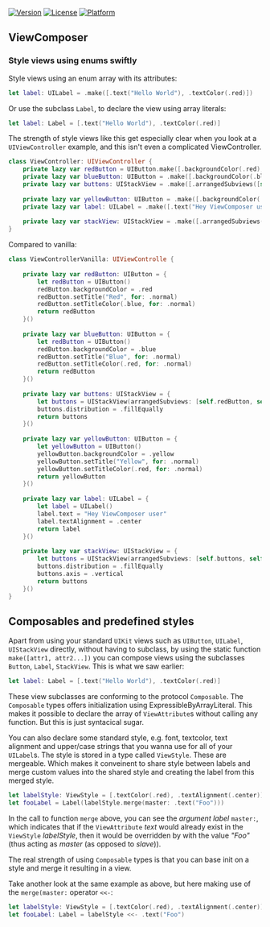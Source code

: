 [![Version](https://img.shields.io/cocoapods/v/Sourcery.svg?style=flat)](http://cocoapods.org/pods/ViewComposer)
[![License](https://img.shields.io/cocoapods/l/Sourcery.svg?style=flat)](http://cocoapods.org/pods/ViewComposer)
[![Platform](https://img.shields.io/cocoapods/p/Sourcery.svg?style=flat)](http://cocoapods.org/pods/ViewComposer)


## ViewComposer

### Style views using enums swiftly

Style views using an enum array with its attributes:
```swift
let label: UILabel = .make([.text("Hello World"), .textColor(.red)])
```

Or use the subclass `Label`, to declare the view using array literals:
```swift
let label: Label = [.text("Hello World"), .textColor(.red)]
```

The strength of style views like this get especially clear when you look at a `UIViewController` example, and this isn't even a complicated ViewController.

```swift
class ViewController: UIViewController {
    private lazy var redButton = UIButton.make([.backgroundColor(.red), .text("Red"), .textColor(.blue)])
    private lazy var blueButton: UIButton = .make([.backgroundColor(.blue), .states([.normal("Blue", nil)]), .textColor(.red)])
    private lazy var buttons: UIStackView = .make([.arrangedSubviews([self.redButton, self.blueButton]), .distribution(.fillEqually)])
    
    private lazy var yellowButton: UIButton = .make([.backgroundColor(.yellow), .text("Yellow"), .textColor(.red)])
    private lazy var label: UILabel = .make([.text("Hey ViewComposer user"), .textAlignment(.center)])
    
    private lazy var stackView: UIStackView = .make([.arrangedSubviews([self.buttons, self.yellowButton, self.label]), .axis(.vertical), .distribution(.fillEqually)])
}
```

Compared to vanilla:

```swift
class ViewControllerVanilla: UIViewControlle {
    
    private lazy var redButton: UIButton = {
        let redButton = UIButton()
        redButton.backgroundColor = .red
        redButton.setTitle("Red", for: .normal)
        redButton.setTitleColor(.blue, for: .normal)
        return redButton
    }()
    
    private lazy var blueButton: UIButton = {
        let redButton = UIButton()
        redButton.backgroundColor = .blue
        redButton.setTitle("Blue", for: .normal)
        redButton.setTitleColor(.red, for: .normal)
        return redButton
    }()
    
    private lazy var buttons: UIStackView = {
        let buttons = UIStackView(arrangedSubviews: [self.redButton, self.blueButton])
        buttons.distribution = .fillEqually
        return buttons
    }()
    
    private lazy var yellowButton: UIButton = {
        let yellowButton = UIButton()
        yellowButton.backgroundColor = .yellow
        yellowButton.setTitle("Yellow", for: .normal)
        yellowButton.setTitleColor(.red, for: .normal)
        return yellowButton
    }()
    
    private lazy var label: UILabel = {
        let label = UILabel()
        label.text = "Hey ViewComposer user"
        label.textAlignment = .center
        return label
    }()
    
    private lazy var stackView: UIStackView = {
        let buttons = UIStackView(arrangedSubviews: [self.buttons, self.yellowButton, self.label])
        buttons.distribution = .fillEqually
        buttons.axis = .vertical
        return buttons
    }()
}
```
## Composables and predefined styles

Apart from using your standard `UIKit` views such as `UIButton`, `UILabel`, `UIStackView` directly, without having to subclass, by using the static function `make([attr1, attr2...])` you can compose views using the subclasses `Button`, `Label`, `StackView`. This is what we saw earlier:

```swift
let label: Label = [.text("Hello World"), .textColor(.red)]
```

These view subclasses are conforming to the protocol `Composable`. The `Composable` types offers initialization using ExpressibleByArrayLiteral. This makes it possible to declare the array of `ViewAttribute`s without calling any function. But this is just syntacical sugar. 

You can also declare some standard style, e.g. font, textcolor, text alignment and upper/case strings that you wanna use for all of your `UILabel`s. The style is stored in a type called `ViewStyle`. These are mergeable. Which makes it conveinent to share style between labels and merge custom values into the shared style and creating the label from this merged style.

```swift
let labelStyle: ViewStyle = [.textColor(.red), .textAlignment(.center)]
let fooLabel = Label(labelStyle.merge(master: .text("Foo")))
```


In the call to function `merge` above, you can see the *argument label* `master:`, which indicates that if the `ViewAttribute` *text* would already exist in the `ViewStyle` *labelStyle*, then it would be overridden by with the value *"Foo"* (thus acting as *master* (as opposed to *slave*)). 

The real strength of using `Composable` types is that you can base init on a style and merge it resulting in a view.

Take another look at the same example as above, but here making use of the `merge(master:`  operator `<<-`:

```swift
let labelStyle: ViewStyle = [.textColor(.red), .textAlignment(.center)]
let fooLabel: Label = labelStyle <<- .text("Foo")
```















